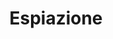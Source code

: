 ---
layout: post
title: Espiazione
director: Joe Wright
year: 2007
cover: https://images.mubicdn.net/images/film/1671/cache-8979-1555563603/image-w1280.jpg
---